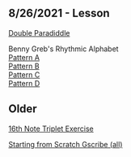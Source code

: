 [//]: # (If want to open in new tab, use {:target="\_blank"} after the URL)

## 8/26/2021 - Lesson

[Double Paradiddle](https://gscribe.com/share/JWREPLz6gkRwTjt79)

Benny Greb's Rhythmic Alphabet\
[Pattern A](https://gscribe.com/share/ZCNzMZyW9eiCzBa46)\
[Pattern B](https://gscribe.com/share/aDViJ4ddpv1NULSj7)\
[Pattern C](https://gscribe.com/share/ZUoS3MUTqnZDmSG38)\
[Pattern D](https://gscribe.com/share/8NkbuCEYDkSuRpoHA)

## Older

[16th Note Triplet Exercise](https://gscribe.com/share/423JrboEhUWBLneJ9)

[Starting from Scratch Gscribe (all)](https://www.mikeslessons.com/course/summary/starting-from-scratch)
